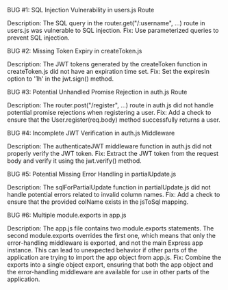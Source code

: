 BUG #1: SQL Injection Vulnerability in users.js Route

Description: The SQL query in the router.get("/:username", ...) route in users.js was vulnerable to SQL injection.
Fix: Use parameterized queries to prevent SQL injection.

BUG #2: Missing Token Expiry in createToken.js

Description: The JWT tokens generated by the createToken function in createToken.js did not have an expiration time set.
Fix: Set the expiresIn option to '1h' in the jwt.sign() method.

BUG #3: Potential Unhandled Promise Rejection in auth.js Route

Description: The router.post("/register", ...) route in auth.js did not handle potential promise rejections when registering a user.
Fix: Add a check to ensure that the User.register(req.body) method successfully returns a user.

BUG #4: Incomplete JWT Verification in auth.js Middleware

Description: The authenticateJWT middleware function in auth.js did not properly verify the JWT token.
Fix: Extract the JWT token from the request body and verify it using the jwt.verify() method.

BUG #5: Potential Missing Error Handling in partialUpdate.js

Description: The sqlForPartialUpdate function in partialUpdate.js did not handle potential errors related to invalid column names.
Fix: Add a check to ensure that the provided colName exists in the jsToSql mapping.

BUG #6: Multiple module.exports in app.js

Description: The app.js file contains two module.exports statements. The second module.exports overrides the first one, which means that only the error-handling middleware is exported, and not the main Express app instance. This can lead to unexpected behavior if other parts of the application are trying to import the app object from app.js.
Fix: Combine the exports into a single object export, ensuring that both the app object and the error-handling middleware are available for use in other parts of the application.
